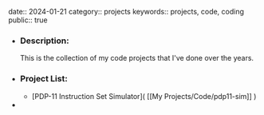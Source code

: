 date:: 2024-01-21
category:: projects
keywords:: projects, code, coding
public:: true

- ### Description:
  This is the collection of my code projects that I've done over the years.
- ### Project List:
	- [PDP-11 Instruction Set Simulator]( [[My Projects/Code/pdp11-sim]] )
-